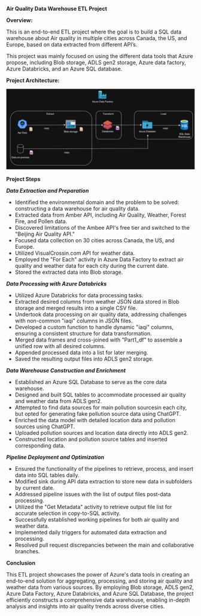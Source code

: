 **Air Quality Data Warehouse ETL Project**


**Overview:**

This is an end-to-end ETL project where the goal is to build a SQL data warehouse about Air quality in multiple cities across Canada, the US, and Europe, based on data extracted from different API’s.

This project was mainly focused on using the different data tools that Azure propose, including Blob storage, ADLS gen2 storage, Azure data factory, Azure Databricks, and an Azure SQL database.


**Project Architecture:**

![project_architecture](https://github.com/Badr-117/DE_Azure_project/blob/main/project_architecture.png)


**Project Steps**

***Data Extraction and Preparation***

- Identified the environmental domain and the problem to be solved: constructing a data warehouse for air quality data.
- Extracted data from Amber API, including Air Quality, Weather, Forest Fire, and Pollen data.
- Discovered limitations of the Ambee API's free tier and switched to the "Beijing Air Quality API."
- Focused data collection on 30 cities across Canada, the US, and Europe.
- Utilized VisualCrossin.com API for weather data.
- Employed the "For Each" activity in Azure Data Factory to extract air quality and weather data for each city during the current date.
- Stored the extracted data into Blob storage.

***Data Processing with Azure Databricks***

- Utilized Azure Databricks for data processing tasks.
- Extracted desired columns from weather JSON data stored in Blob storage and merged results into a single CSV file.
- Undertook data processing on air quality data, addressing challenges with non-common "iaqi" columns in JSON files.
- Developed a custom function to handle dynamic "iaqi" columns, ensuring a consistent structure for data transformation.
- Merged data frames and cross-joined with "Part1\_df" to assemble a unified row with all desired columns.
- Appended processed data into a list for later merging.
- Saved the resulting output files into ADLS gen2 storage.

***Data Warehouse Construction and Enrichment***

- Established an Azure SQL Database to serve as the core data warehouse.
- Designed and built SQL tables to accommodate processed air quality and weather data from ADLS gen2.
- Attempted to find data sources for main pollution sourcesin each city, but opted for generating fake pollution source data using ChatGPT.
- Enriched the data model with detailed location data and pollution sources using ChatGPT.
- Uploaded pollution sources and location data directly into ADLS gen2.
- Constructed location and pollution source tables and inserted corresponding data.

***Pipeline Deployment and Optimization***

- Ensured the functionality of the pipelines to retrieve, process, and insert data into SQL tables daily.
- Modified sink during API data extraction to store new data in subfolders by current date.
- Addressed pipeline issues with the list of output files post-data processing.
- Utilized the "Get Metadata" activity to retrieve output file list for accurate selection in copy-to-SQL activity.
- Successfully established working pipelines for both air quality and weather data.
- Implemented daily triggers for automated data extraction and processing.
- Resolved pull request discrepancies between the main and collaborative branches.

**Conclusion**

This ETL project showcases the power of Azure's data tools in creating an end-to-end solution for aggregating, processing, and storing air quality and weather data from various sources. By employing Blob storage, ADLS gen2, Azure Data Factory, Azure Databricks, and Azure SQL Database, the project efficiently constructs a comprehensive data warehouse, enabling in-depth analysis and insights into air quality trends across diverse cities.
